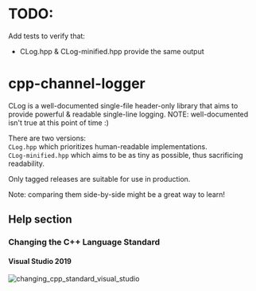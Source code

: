 # TODO:
Add tests to verify that:
- CLog.hpp & CLog-minified.hpp provide the same output

# cpp-channel-logger
CLog is a well-documented single-file header-only library that aims to provide powerful &amp; readable single-line logging. NOTE: well-documented isn't true at this point of time :)

There are two versions:  
```CLog.hpp``` which prioritizes human-readable implementations.  
```CLog-minified.hpp``` which aims to be as tiny as possible, thus sacrificing readability.

Only tagged releases are suitable for use in production.

Note: comparing them side-by-side might be a great way to learn!

## Help section
### Changing the C++ Language Standard
#### Visual Studio 2019
![changing_cpp_standard_visual_studio](https://user-images.githubusercontent.com/57489963/207133309-aba41b6f-c424-4411-a16a-a44827f3165c.png)
